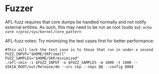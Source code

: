 Fuzzer
======

AFL-fuzz requires that core dumps be handled normally and not notify external entities.  As such, this may need to be run as root (sudo su):
`echo core >/proc/sys/kernel/core_pattern`


AFL-fuzz notes:
Try minimizing the test cases first for better performance:

```
#This will lock the test case in to those that run in under a second
FUZZ_INPUT="$HOME/SKP/small"
FUZZ_SAMPLES="$HOME/SKP/minimized"
./afl-cmin -i $FUZZ_INPUT -o $FUZZ_SAMPLES -m 1000 -t 1000 -- $SKIA_ROOT/out/Release/dm --src skp --skps @@ --config 8888
```
